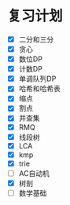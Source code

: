 # 复习计划
- [x] 二分和三分
- [x] 贪心
- [x] 数位DP
- [x] 计数DP
- [x] 单调队列DP
- [x] 哈希和哈希表
- [x] 缩点
- [x] 割点
- [x] 并查集
- [x] RMQ
- [x] 线段树
- [x] LCA
- [x] kmp
- [x] trie
- [ ] AC自动机
- [x] 树剖
- [ ] 数学基础
<!--stackedit_data:
eyJoaXN0b3J5IjpbMjA0NTM5NTczMiwtMTA2Mzk5MDA4NCwtMT
Q0NzA4OTY0NCwtMTA2MTcwNTcwOCwtMTU5NzE1MjkxNiwtMTgy
MzAxNzc0LDM1NTk1NTQ2MCwtMjA4ODc0NjYxMl19
-->